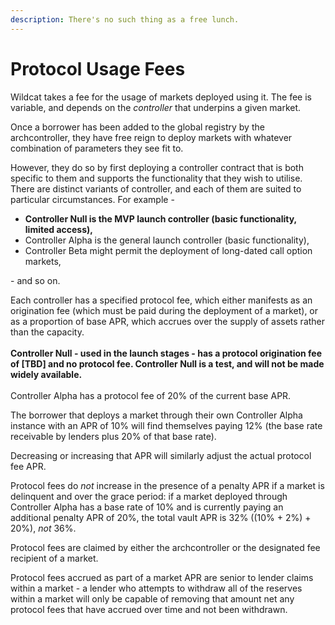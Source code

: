 ```yaml
---
description: There's no such thing as a free lunch.
---
```


# Protocol Usage Fees

Wildcat takes a fee for the usage of markets deployed using it. The fee is variable, and depends on the _controller_ that underpins a given market.

Once a borrower has been added to the global registry by the archcontroller, they have free reign to deploy markets with whatever combination of parameters they see fit to.

However, they do so by first deploying a controller contract that is both specific to them and supports the functionality that they wish to utilise. There are distinct variants of controller, and each of them are suited to particular circumstances. For example -&#x20;

* **Controller Null is the MVP launch controller (basic functionality, limited access),**
* Controller Alpha is the general launch controller (basic functionality),
* Controller Beta might permit the deployment of long-dated call option markets,

\- and so on.&#x20;

Each controller has a specified protocol fee, which either manifests as an origination fee (which must be paid during the deployment of a market), or as a proportion of base APR, which accrues over the supply of assets rather than the capacity.\
\
**Controller Null - used in the launch stages - has a protocol origination fee of \[TBD] and no protocol fee. Controller Null is a test, and will not be made widely available.**\
\
Controller Alpha has a protocol fee of 20% of the current base APR.

The borrower that deploys a market through their own Controller Alpha instance with an APR of 10% will find themselves paying 12% (the base rate receivable by lenders plus 20% of that base rate).

Decreasing or increasing that APR will similarly adjust the actual protocol fee APR.

Protocol fees do _not_ increase in the presence of a penalty APR if a market is delinquent and over the grace period: if a market deployed through Controller Alpha has a base rate of 10% and is currently paying an additional penalty APR of 20%, the total vault APR is 32% ((10% + 2%) + 20%), _not_ 36%.

Protocol fees are claimed by either the archcontroller or the designated fee recipient of a market.

Protocol fees accrued as part of a market APR are senior to lender claims within a market - a lender who attempts to withdraw all of the reserves within a market will only be capable of removing that amount net any protocol fees that have accrued over time and not been withdrawn.

